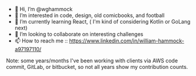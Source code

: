 - 👋 Hi, I’m @wghammock
- 👀 I’m interested in code, design, old comicbooks, and football
- 🌱 I’m currently learning React, ( I'm kind of considering Kotlin or GoLang next)
- 💞️ I’m looking to collaborate on interesting challenges
- 📫 How to reach me :: https://www.linkedin.com/in/william-hammock-a97197110/

Note: some years/months I've been working with clients via AWS code commit, GitLab, or bitbucket, so not all years show my contribution counts.

<!---
wghammock/wghammock is a ✨ special ✨ repository because its `README.md` (this file) appears on your GitHub profile.
You can click the Preview link to take a look at your changes.
--->
